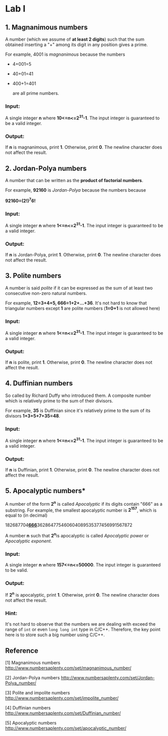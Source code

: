 # Lab I

## 1. Magnanimous numbers

A number (which we assume of **at least 2 digits**) such that the sum obtained inserting a "+" among its digit in any position gives a prime.

For example, 4001 is *magnanimous* because the numbers

- 4+001=5

- 40+01=41

- 400+1=401

  are all prime numbers.

### Input:

A single integer **n** where **10<=n<=2<sup>31</sup>-1**. The input integer is guaranteed to be a valid integer.

### Output:

If **n** is magnanimous, print **1**. Otherwise, print **0**. The newline character does not affect the result.



## 2. Jordan-Polya numbers

A number that can be written as the **product of factorial numbers**.

For example, **92160** is *Jordan-Polya* because the numbers because 

**92160=(2!)<sup>7</sup>6!**

### Input:

A single integer **n** where **1<=n<=2<sup>31</sup>-1**. The input integer is guaranteed to be a valid integer.

### Output:

If **n** is Jordan-Polya, print **1**. Otherwise, print **0**. The newline character does not affect the result.



## 3. Polite numbers

A number is said *polite* if it can be expressed as the sum of at least two consecutive non-zero natural numbers.

For example, **12=3+4+5, 666=1+2+...+36**. It's not hard to know that triangular numbers except **1** are polite numbers (**1=0+1** is not allowed here)

### Input:

A single integer **n** where **1<=n<=2<sup>31</sup>-1**. The input integer is guaranteed to be a valid integer.

### Output:

If **n** is polite, print **1**. Otherwise, print **0**. The newline character does not affect the result.



## 4. Duffinian numbers

So called by Richard Duffy who introduced them. A composite number  which is relatively prime to the sum of their divisors.

For example, **35** is Duffinian since it's relatively prime to the sum of its divisors **1+3+5+7+35=48**.

### Input:

A single integer **n** where **1<=n<=2<sup>31</sup>-1**. The input integer is guaranteed to be a valid integer.

### Output:

If **n** is Duffinian, print **1**. Otherwise, print **0**. The newline character does not affect the result.



## 5. Apocalyptic numbers*

A number of the form **2<sup>n</sup>** is called *Apocalyptic* if its digits contain "666" as a substring. For example, the smallest apocalyptic number is **2<sup>157</sup>**, which is equal to (in decimal) 

182687704<u>**666**</u>362864775460604089535377456991567872​

A number **n** such that **2<sup>n</sup>**​ is apocalyptic is called *Apocalyptic power* or *Apocalyptic exponent*.

### Input:

A single integer **n** where **157<=n<=50000**. The input integer is guaranteed to be valid.

### Output:

If **2<sup>n</sup>** is apocalyptic, print **1**. Otherwise, print **0**. The newline character does not affect the result.

### Hint:

It's not hard to observe that the numbers we are dealing with exceed the range of `int` or even `long long int` type in C/C++. Therefore, the key point here is to store such a big number using C/C++.



## Reference

[1] Magnanimous numbers http://www.numbersaplenty.com/set/magnanimous_number/

[2] Jordan-Polya numbers http://www.numbersaplenty.com/set/Jordan-Polya_number/

[3] Polite and impolite numbers http://www.numbersaplenty.com/set/impolite_number/

[4] Duffinian numbers http://www.numbersaplenty.com/set/Duffinian_number/

[5] Apocalyptic numbers http://www.numbersaplenty.com/set/apocalyptic_number/